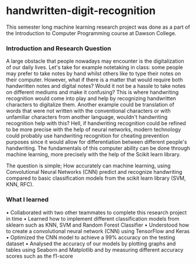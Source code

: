 # handwritten-digit-recognition

This semester long machine learning research project was done as a part of the Introduction to Computer Programming course at Dawson College. 

### Introduction and Research Question
A large obstacle that people nowadays may encounter is the digitalization of our daily lives. Let's take for example notetaking in class: some people may prefer to take notes by hand whilst others like to type their notes on their computer. However, what if there is a matter that would require both handwritten notes and digital notes? Would it not be a hassle to take notes on different mediums and make it confusing? This is where handwriting recognition would come into play and help by recognizing handwritten characters to digitalize them. Another example could be translation of words that were not written with the conventional characters or with unfamiliar characters from another language, wouldn't handwriting recognition help with this? Hell, if handwriting recognition could be refined to be more precise with the help of neural networks, modern technology could probably use handwriting recognition for cheating prevention purposes since it would allow for differentiation between different people's handwriting. The fundamentals of this computer ability can be done through machine learning, more precisely with the help of the Scikit learn library.

The question is simple; How accurately can machine learning, using Convolutional Neural Networks (CNN) predict and recognize handwriting compared to basic classification models from the scikit learn library (SVM, KNN, RFC).


### What I learned 
• Collaborated with two other teammates to complete this research project in time
• Learned how to implement different classification models from sklearn such as KNN, SVM and Random Forest Classifier
• Understood how to create a convolutional neural network (CNN) using TensorFlow and Keras
• Optimized the CNN model to achieve a 99% accuracy on the testing dataset
• Analysed the accuracy of our models by plotting graphs and tables using Seaborn and Matplotlib and by measuring different accuracy scores such as the f1-score



